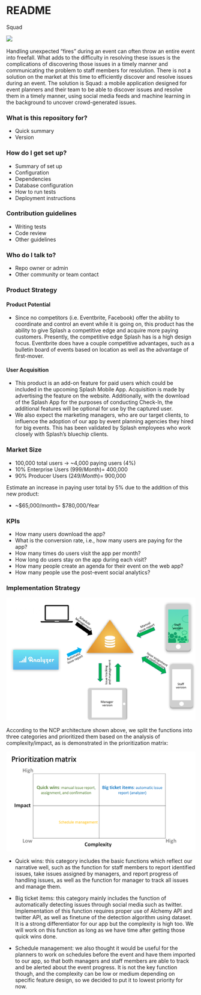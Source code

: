 # README #

Squad

<img src="http://bplaster.github.io/CTSplashThat/mock.png" width="600px">

Handling unexpected “fires” during an event can often throw an entire event into freefall. What adds to the difficulty in resolving these issues is the complications of discovering those issues in a timely manner and communicating the problem to staff members for resolution. There is not a solution on the market at this time to efficiently discover and resolve issues during an event. The solution is Squad: a mobile application designed for event planners and their team to be able to discover issues and resolve them in a timely manner, using social media feeds and machine learning in the background to uncover crowd-generated issues.

### What is this repository for? ###

* Quick summary
* Version

### How do I get set up? ###

* Summary of set up
* Configuration
* Dependencies
* Database configuration
* How to run tests
* Deployment instructions

### Contribution guidelines ###

* Writing tests
* Code review
* Other guidelines

### Who do I talk to? ###

* Repo owner or admin
* Other community or team contact

### Product Strategy ###

#### Product Potential ####
* Since no competitors (i.e. Eventbrite, Facebook) offer the ability to coordinate and control an event while it is going on, this product has the ability to give Splash a competitive edge and acquire more paying customers.  Presently, the competitive edge Splash has is a high design focus. Eventbrite does have a couple competitive advantages, such as a bulletin board of events based on location as well as the advantage of first-mover. 

#### User Acquisition ####
* This product is an add-on feature for paid users which could be included in the upcoming Splash Mobile App. Acquisition is made by advertising the feature on the website.  Additionally, with the download of the Splash App for the purposes of conducting Check-In, the additional features will be optional for use by the captured user.
* We also expect the marketing managers, who are our target clients, to influence the adoption of our app by event planning agencies they hired for big events. This has been validated by Splash employees who work closely with Splash’s bluechip clients.

### Market Size ###
* 100,000 total users → ~4,000 paying users (4%)
* 10% Enterprise Users ($999/Month) = ~$400,000
* 90% Producer Users ($249/Month) = ~$900,000

Estimate an increase in paying user total by 5% due to the addition of this new product:
* ~$65,000/month= $780,000/Year

### KPIs ###
* How many users download the app?
* What is the conversion rate, i.e., how many users are paying for the app?
* How many times do users visit the app per month?
* How long do users stay on the app during each visit?
* How many people create an agenda for their event on the web app?
* How many people use the post-event social analytics?

### Implementation Strategy ###

<img src="https://github.com/bplaster/CTSplashThat/blob/master/image/NCP%20arch.png" width="600px">

According to the NCP architecture shown above, we split the functions into three categories and prioritized them based on the analysis of complexity/impact, as is demonstrated in the prioritization matrix:

<img src="https://github.com/bplaster/CTSplashThat/blob/master/image/priority%20matrix.png" width="600px">

* Quick wins: this category includes the basic functions which reflect our narrative well, such as the function for staff members to report identified issues, take issues assigned by managers, and report progress of handling issues, as well as the function for manager to track all issues and manage them.

* Big ticket items: this category mainly includes the function of automatically detecting issues through social media such as twitter. Implementation of this function requires proper use of Alchemy API and twitter API, as well as finetune of the detection algorithm using dataset. It is a strong differentiator for our app but the complexity is high too. We will work on this function as long as we have time after getting those quick wins done.

* Schedule management: we also thought it would be useful for the planners to work on schedules before the event and have them imported to our app, so that both managers and staff members are able to track and be alerted about the event progress. It is not the key function though, and the complexity can be low or medium depending on specific feature design, so we decided to put it to lowest priority for now.

